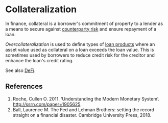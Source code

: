 # Collateralization
In finance, collateral is a borrower's commitment of property to a lender as a means to secure against [counterparty risk](counterparty-risk.md) and ensure repayment of a loan.

*Overcollateralization* is used to define types of [loan products](financial-asset.md) where an asset value used as collateral on a loan exceeds the loan value. This is sometimes used by borrowers to reduce credit risk for the creditor and enhance the loan's credit rating.

See also [DeFi](defi.md).

## References
1. Roche, Cullen O. 2011. ‘Understanding the Modern Monetary System’. http://ssrn.com/paper=1905625.
1. Ball, Laurence M. The Fed and Lehman Brothers: setting the record straight on a financial disaster. Cambridge University Press, 2018.